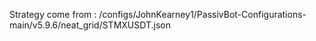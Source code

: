 Strategy come from : /configs/JohnKearney1/PassivBot-Configurations-main/v5.9.6/neat_grid/STMXUSDT.json
